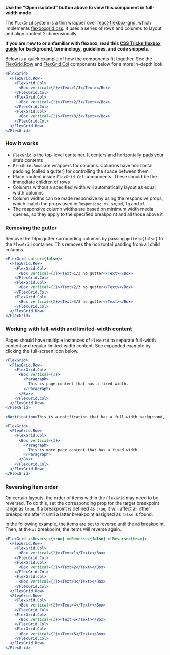 **Use the "Open isolated" button above to view this component in full-width mode.**

The `FlexGrid` system is a thin wrapper over [react-flexbox-grid](https://github.com/roylee0704/react-flexbox-grid),
which implements [flexboxgrid.css](http://flexboxgrid.com/). It uses a series of rows and columns to layout and align
content 2-dimensionally.

**If you are new to or unfamiliar with flexbox, read this [CSS Tricks flexbox guide](https://css-tricks.com/snippets/css/a-guide-to-flexbox/)
for background, terminology, guidelines, and code snippets.**

Below is a quick example of how the components fit together. See the [FlexGrid.Row](#row) and [FlexGrid.Col](#col)
components below for a more in-depth look.

```jsx { "props": { "className": "docs_full-width-playground docs_flex-grid-coloring" } }
<FlexGrid>
  <FlexGrid.Row>
    <FlexGrid.Col>
      <Box vertical={2}><Text>1/3</Text></Box>
    </FlexGrid.Col>
    <FlexGrid.Col>
      <Box vertical={2}><Text>2/3</Text></Box>
    </FlexGrid.Col>
    <FlexGrid.Col>
      <Box vertical={2}><Text>3/3</Text></Box>
    </FlexGrid.Col>
  </FlexGrid.Row>
</FlexGrid>
```

### How it works

* `FlexGrid` is the top-level container. It centers and horizontally pads your site’s contents
* `FlexGrid.Row`s are wrappers for columns. Columns have horizontal padding (called a gutter) for controlling the space between them
* Place content inside `FlexGrid.Col` components. These should be the immediate children of rows
* Columns without a specified width will automatically layout as equal width columns
* Column widths can be made responsive by using the responsive props, which match the props used in `Responsive`: `xs`, `sm`,
  `md`, `lg` and `xl`
* The responsive column widths are based on minimum width media queries, so they apply to the specified breakpoint and all
  those above it

### Removing the gutter

Remove the 16px gutter surrounding columns by passing `gutter={false}` to the `FlexGrid` container. This removes the
horizontal padding from all child columns.

```jsx { "props": { "className": "docs_full-width-playground docs_flex-grid-coloring" } }
<FlexGrid gutter={false}>
  <FlexGrid.Row>
    <FlexGrid.Col>
      <Box vertical={2}><Text>1/3 no gutter</Text></Box>
    </FlexGrid.Col>
    <FlexGrid.Col>
      <Box vertical={2}><Text>2/3 no gutter</Text></Box>
    </FlexGrid.Col>
    <FlexGrid.Col>
      <Box vertical={2}><Text>3/3 no gutter</Text></Box>
    </FlexGrid.Col>
  </FlexGrid.Row>
</FlexGrid>
```

### Working with full-width and limited-width content

Pages should have multiple instances of `FlexGrid` to separate full-width content and regular limited-width content.
See expanded example by clicking the full-screen icon below.

```jsx { "props": { "className": "docs_full-width-playground" } }
<FlexGrid>
  <FlexGrid.Row>
    <FlexGrid.Col>
      <Box vertical={3}>
        <Paragraph>
          This is page content that has a fixed width.
        </Paragraph>
      </Box>
    </FlexGrid.Col>
  </FlexGrid.Row>
</FlexGrid>

<Notification>This is a notification that has a full-width background, and fixed-width content.</Notification>

<FlexGrid>
  <FlexGrid.Row>
    <FlexGrid.Col>
      <Box vertical={3}>
        <Paragraph>
          This is more page content that has a fixed width.
        </Paragraph>
      </Box>
    </FlexGrid.Col>
  </FlexGrid.Row>
</FlexGrid>
```

### Reversing item order

On certain layouts, the order of items within the `FlexGrid` may need to be reversed. To do this, set the corresponding prop for the target breakpoint range as `true`. If a breakpoint is defined as `true`, it will affect all other breakpoints after it until a latter breakpoint assigned as `false` is found.

In the following example, the items are set to reverse until the `md` breakpoint. Then, at the `xl` breakpoint, the items will reverse again.

```jsx { "props": { "className": "docs_full-width-playground docs_flex-grid-coloring" } }
<FlexGrid xsReverse={true} mdReverse={false} xlReverse={true}>
  <FlexGrid.Row>
    <FlexGrid.Col>
      <Box vertical={2}><Text>1</Text></Box>
    </FlexGrid.Col>
    <FlexGrid.Col>
      <Box vertical={2}><Text>2</Text></Box>
    </FlexGrid.Col>
    <FlexGrid.Col>
      <Box vertical={2}><Text>3</Text></Box>
    </FlexGrid.Col>
  </FlexGrid.Row>
  <FlexGrid.Row>
    <FlexGrid.Col>
      <Box vertical={2}><Text>4</Text></Box>
    </FlexGrid.Col>
    <FlexGrid.Col>
      <Box vertical={2}><Text>5</Text></Box>
    </FlexGrid.Col>
    <FlexGrid.Col>
      <Box vertical={2}><Text>6</Text></Box>
    </FlexGrid.Col>
  </FlexGrid.Row>
</FlexGrid>
```
